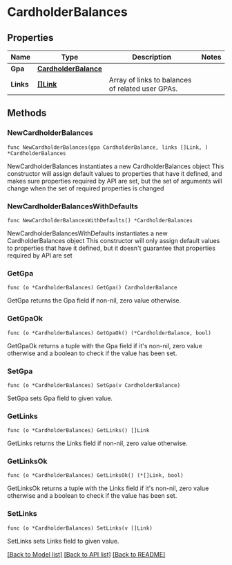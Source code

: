 # CardholderBalances

## Properties

Name | Type | Description | Notes
------------ | ------------- | ------------- | -------------
**Gpa** | [**CardholderBalance**](CardholderBalance.md) |  | 
**Links** | [**[]Link**](Link.md) | Array of links to balances of related user GPAs. | 

## Methods

### NewCardholderBalances

`func NewCardholderBalances(gpa CardholderBalance, links []Link, ) *CardholderBalances`

NewCardholderBalances instantiates a new CardholderBalances object
This constructor will assign default values to properties that have it defined,
and makes sure properties required by API are set, but the set of arguments
will change when the set of required properties is changed

### NewCardholderBalancesWithDefaults

`func NewCardholderBalancesWithDefaults() *CardholderBalances`

NewCardholderBalancesWithDefaults instantiates a new CardholderBalances object
This constructor will only assign default values to properties that have it defined,
but it doesn't guarantee that properties required by API are set

### GetGpa

`func (o *CardholderBalances) GetGpa() CardholderBalance`

GetGpa returns the Gpa field if non-nil, zero value otherwise.

### GetGpaOk

`func (o *CardholderBalances) GetGpaOk() (*CardholderBalance, bool)`

GetGpaOk returns a tuple with the Gpa field if it's non-nil, zero value otherwise
and a boolean to check if the value has been set.

### SetGpa

`func (o *CardholderBalances) SetGpa(v CardholderBalance)`

SetGpa sets Gpa field to given value.


### GetLinks

`func (o *CardholderBalances) GetLinks() []Link`

GetLinks returns the Links field if non-nil, zero value otherwise.

### GetLinksOk

`func (o *CardholderBalances) GetLinksOk() (*[]Link, bool)`

GetLinksOk returns a tuple with the Links field if it's non-nil, zero value otherwise
and a boolean to check if the value has been set.

### SetLinks

`func (o *CardholderBalances) SetLinks(v []Link)`

SetLinks sets Links field to given value.



[[Back to Model list]](../README.md#documentation-for-models) [[Back to API list]](../README.md#documentation-for-api-endpoints) [[Back to README]](../README.md)


